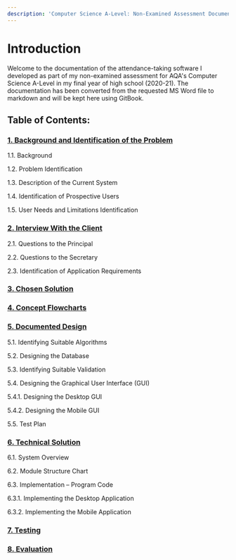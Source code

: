 ```yaml
---
description: 'Computer Science A-Level: Non-Examined Assessment Documentation'
---
```


# Introduction

Welcome to the documentation of the attendance-taking software I developed as part of my non-examined assessment for AQA's Computer Science A-Level in my final year of high school (2020-21). The documentation has been converted from the requested MS Word file to markdown and will be kept here using GitBook.

## Table of Contents:

### [1. Background and Identification of the Problem](1.-background-and-identification-of-the-problem.md)

1.1. Background

1.2. Problem Identification

1.3. Description of the Current System

1.4. Identification of Prospective Users

1.5. User Needs and Limitations Identification

### [2. Interview With the Client](2.-interview-with-the-client.md)

2.1. Questions to the Principal

2.2. Questions to the Secretary

2.3. Identification of Application Requirements

### [3. Chosen Solution](3.-chosen-solution.md)

### [4. Concept Flowcharts](4.-concept-flowcharts.md)

### [5. Documented Design](5.-documented-design/)

5.1. Identifying Suitable Algorithms

5.2. Designing the Database

5.3. Identifying Suitable Validation

5.4. Designing the Graphical User Interface (GUI)

5.4.1. Designing the Desktop GUI

5.4.2. Designing the Mobile GUI

5.5. Test Plan

### [6. Technical Solution](6.-technical-solution/)

6.1. System Overview

6.2. Module Structure Chart

6.3. Implementation – Program Code

6.3.1. Implementing the Desktop Application

6.3.2. Implementing the Mobile Application

### [7. Testing](7.-testing.md)

### [8. Evaluation](8.-evaluation.md)
